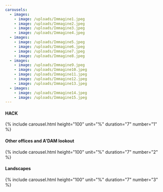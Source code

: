 ```yaml
---
carousels:
  - images: 
    - image: /uploads/Immagine1.jpeg
    - image: /uploads/Immagine2.jpeg
    - image: /uploads/Immagine3.jpeg
    - image: /uploads/Immagine4.jpeg
  - images: 
    - image: /uploads/Immagine5.jpeg
    - image: /uploads/Immagine6.jpeg
    - image: /uploads/Immagine7.jpeg
    - image: /uploads/Immagine8.jpeg
  - images:  
    - image: /uploads/Immagine9.jpeg
    - image: /uploads/Immagine10.jpeg
    - image: /uploads/Immagine11.jpeg
    - image: /uploads/Immagine12.jpeg
    - image: /uploads/Immagine13.jpeg
  - images:  
    - image: /uploads/Immagine14.jpeg
    - image: /uploads/Immagine15.jpeg
---
```


#### HACK
{% include carousel.html height="100" unit="%" duration="7" number="1" %}

#### Other offices and A'DAM lookout
{% include carousel.html height="100" unit="%" duration="7" number="2" %}

#### Landscapes
{% include carousel.html height="100" unit="%" duration="7" number="3" %}
